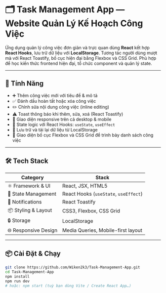 # 🗂️ Task Management App — Website Quản Lý Kế Hoạch Công Việc

Ứng dụng quản lý công việc đơn giản và trực quan dùng **React** kết hợp **React Hooks**, lưu trữ dữ liệu với **LocalStorage**. Tương tác người dùng mượt mà với React Toastify, bố cục hiện đại bằng Flexbox và CSS Grid. Phù hợp để học kiến thức frontend hiện đại, tổ chức component và quản lý state.

---

## 🚀 Tính Năng

- ➕ Thêm công việc mới với tiêu đề & mô tả
- ✅ Đánh dấu hoàn tất hoặc xóa công việc
- ✏️ Chỉnh sửa nội dung công việc (inline editing)
- ⚠️ Toast thông báo khi thêm, sửa, xoá (React Toastify)
- 📱 Giao diện responsive trên cả desktop & mobile
- 🧪 State logic với React Hooks: `useState`, `useEffect`
- 🔄 Lưu trữ và tải lại dữ liệu từ LocalStorage
- 🧩 Giao diện bố cục Flexbox và CSS Grid để trình bày danh sách công việc

---

## 🛠️ Tech Stack

| Category              | Stack                                                   |
|-----------------------|---------------------------------------------------------|
| ⚛️ Framework & UI     | React, JSX, HTML5                                       |
| 🧠 State Management    | React Hooks (`useState`, `useEffect`)                  |
| 🔔 Notifications       | React Toastify                                          |
| 📦 Styling & Layout    | CSS3, Flexbox, CSS Grid                                 |
| 🔒 Storage             | LocalStorage                                            |
| 🌐 Responsive Design   | Media Queries, Mobile-first layout                      |

---
## 📦 Cài Đặt & Chạy

```bash
git clone https://github.com/Wiken2k3/Task-Management-App.git
cd Task-Management-App
npm install
npm run dev
# hoặc: npm start (tuỳ bạn dùng Vite / Create React App…)
